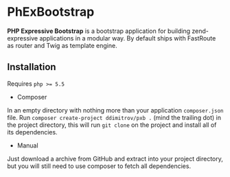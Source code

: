 # PhExBootstrap
__PHP Expressive Bootstrap__ is a bootstrap application for building
zend-expressive applications in a modular way. By default ships with
FastRoute as router and Twig as template engine.

## Installation
Requires `php >= 5.5`

 - Composer

In an empty directory with nothing more than your application
`composer.json` file. Run `composer create-project ddimitrov/pxb .`
(mind the trailing dot) in the project directory, this will run
`git clone` on the project and install all of its dependencies.

 - Manual

Just download a archive from GitHub and extract into your project
directory, but you will still need to use composer to fetch all
dependencies.

